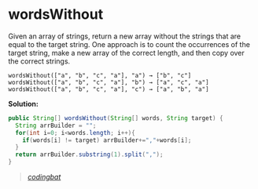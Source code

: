 # wordsWithout

Given an array of strings, return a new array without the strings that are equal to the target string. One approach is to count the occurrences of the target string, make a new array of the correct length, and then copy over the correct strings.

```
wordsWithout(["a", "b", "c", "a"], "a") → ["b", "c"]
wordsWithout(["a", "b", "c", "a"], "b") → ["a", "c", "a"]
wordsWithout(["a", "b", "c", "a"], "c") → ["a", "b", "a"]
```

**Solution:**

```java
public String[] wordsWithout(String[] words, String target) {
  String arrBuilder = "";
  for(int i=0; i<words.length; i++){
    if(words[i] != target) arrBuilder+=","+words[i];
  }
  return arrBuilder.substring(1).split(",");
}
```

> _[codingbat](https://codingbat.com/prob/p121236)_
